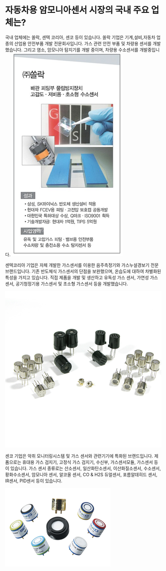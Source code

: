# 자동차용 암모니아센서 시장의 국내 주요 업체는?

국내 업체에는 쏠락, 센텍 코리아, 센코 등이 있습니다.
쏠락 기업은 기계,설비,자동차 업종의 산업용 안전부품 개발 전문회사입니다. 가스 관련 안전 부품 및 차량용 센서를 개발했습니다. 그리고 염소, 암모니아 탐지기를 개발 중이며, 차량용 수소센서를 개발중입니다.
![](./images/자동차용암모니아센서_Q13_1_2.PNG)

센텍코리아 기업은 자체 개발한 가스센서를 이용한 음주측정기와 가스누설경보기 전문 브랜드입니다. 기존 반도체식 가스센서의 단점을 보완했으며, 온습도에 대하여 차별화된 특성을 가지고 있습니다. 직접 제품을 개발 및 생산하고 유독성 가스 센서, 가연성 가스 센서, 공기청정기용 가스센서 및 초소형 가스센서 등을 개발했습니다.

![](./images/자동차용암모니아센서_Q13_1_2_.PNG)

센코 기업은 악취 모니터링시스템 및 가스 센서와 관련기기에 특화된 브랜드입니다. 제품으로는 휴대용 가스 검지기, 고정식 가스 검지기, 수신부, 가스센서모듈, 가스센서 등이 있습니다. 가스 센서 종류로는 산소센서, 일산화탄소센서, 이산화질소센서, 수소센서, 황화수소센서, 암모니아 센서, 알코올 센서, CO & H2S 듀얼센서, 포름알데히드 센서, IR센서, PID센서 등이 있습니다.

![](./images/자동차용암모니아센서_Q13_1_2__.PNG)